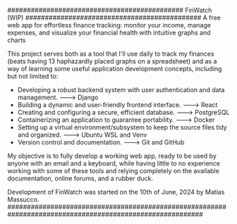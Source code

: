 ############################################# FinWatch (WIP) #############################################
A free web app for effortless finance tracking: monitor your income, manage expenses, and visualize your financial health with intuitive graphs and charts

This project serves both as a tool that I'll use daily to track my finances (beats having 13 haphazardly placed graphs on a spreadsheet) and as a way of learning some useful application development concepts, including but not limited to:

  - Developing a robust backend system with user authentication and data management.         ---> Django
  - Building a dynamic and user-friendly frontend interface.                                 ---> React
  - Creating and configuring a secure, efficient database.                                   ---> PostgreSQL
  - Containerizing an application to guarantee portability.                                  ---> Docker
  - Setting up a virtual environment/subsystem to keep the source files tidy and organized.  ---> Ubuntu WSL and Venv
  - Version control and documentation.                                                       ---> Git and GitHub

My objective is to fully develop a working web app, ready to be used by anyone with an email and a keyboard, while having little to no experience working with some of these tools and relying completely on the available documentation, online forums, and a rubber duck. 



Development of FinWatch was started on the 10th of June, 2024 by Matias Massucco.
##########################################################################################################
